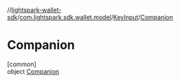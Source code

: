 //[lightspark-wallet-sdk](../../../../index.md)/[com.lightspark.sdk.wallet.model](../../index.md)/[KeyInput](../index.md)/[Companion](index.md)

# Companion

[common]\
object [Companion](index.md)
